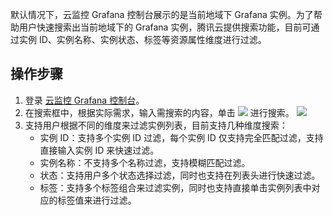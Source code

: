 默认情况下，云监控 Grafana 控制台展示的是当前地域下 Grafana 实例。为了帮助用户快速搜索出当前地域下的 Grafana 实例，腾讯云提供搜索功能，目前可通过实例 ID、实例名称、实例状态、标签等资源属性维度进行过滤。

## 操作步骤

1. 登录 [云监控 Grafana 控制台](https://console.cloud.tencent.com/monitor/grafana/list)。
2. 在搜索框中，根据实际需求，输入需搜索的内容，单击 <img src="https://main.qcloudimg.com/raw/3cca38f08eaa87087cdd1b81eaf08a0a.png" style="margin: 0;"></img> 进行搜索。
![](https://main.qcloudimg.com/raw/fead27a3fa92512e1f6d0e8f9c20e355.png)
3. 支持用户根据不同的维度来过滤实例列表，目前支持几种维度搜索：
   - 实例 ID：支持多个实例 ID 过滤，每个实例 ID 仅支持完全匹配过滤，支持直接输入实例 ID 来快速过滤。
   - 实例名称：不支持多个名称过滤，支持模糊匹配过滤。
   - 状态：支持用户多个状态选择过滤，同时也支持在列表头进行快速过滤。
   - 标签：支持多个标签组合来过滤实例，同时也支持直接单击实例列表中对应的标签值来进行过滤。